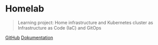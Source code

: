 # Homelab

> Learning project: Home infrastructure and Kubernetes cluster as Infrastructure as Code (IaC) and GitOps

[GitHub](https://github.com/ismailbay/homelab/)
[Dokumentation](introduction)